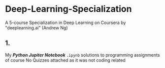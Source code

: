 # Deep-Learning-Specialization
A 5-course Specialization in Deep Learning on Coursera by "deeplearning.ai" (Andrew Ng)

## 1. 
My ***Python Jupiter Notebook*** `.ipynb` solutions to programming assignments of  course
No Quizzes attached as it was not coding related
